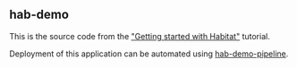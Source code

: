 ## hab-demo

This is the source code from the ["Getting started with Habitat"](https://www.habitat.sh/tutorials/getting-started-overview/) tutorial.

Deployment of this application can be automated using [hab-demo-pipeline](https://github.com/stelligent/hab-demo-pipeline).

